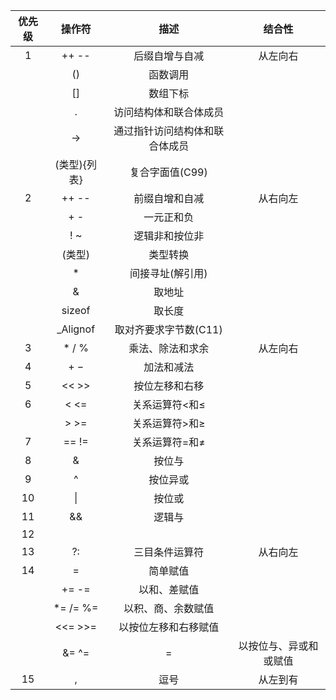| 优先级 | 操作符 | 描述 | 结合性 |
| :---: | :---: | :---: | :---: |
| 1 | ++ -- | 后缀自增与自减  |  从左向右   |
|  | () | 函数调用 |  |
|  | [] | 数组下标 |  |
|  | . | 访问结构体和联合体成员 |  |
|  | -> | 通过指针访问结构体和联合体成员  |  |
|  | (类型){列表} | 复合字面值(C99)  |  |
| 2 | ++ --  | 前缀自增和自减 | 从右向左 |
|  | + - | 一元正和负 |  |
|  | ! ~ | 逻辑非和按位非 |  |
|  | (类型) | 类型转换 |  |
|  | * | 间接寻址(解引用) |  |
|  | & | 取地址 |  |
|  | sizeof | 取长度 |  |
|  | _Alignof | 取对齐要求字节数(C11) |  |
| 3 | * / % | 	乘法、除法和求余 | 从左向右 |
| 4 | 	+ − |	加法和减法 |  |
| 5 | << >> |	按位左移和右移 |  |
| 6 | < <=  |  关系运算符<和≤ |  |
|  | > >=   | 	关系运算符>和≥ |  |
| 7 | 	== != | 关系运算符=和≠ |  |
| 8 | & | 按位与 |  |
| 9 | ^ | 按位异或 |  |
| 10 | \| | 按位或 |  |
| 11 | && | 逻辑与 |  |
| 12 | || | 逻辑或 |  |
| 13 | ?: | 三目条件运算符 | 从右向左 |
| 14 | = | 简单赋值 |  | 
|  | += -= | 以和、差赋值 |  |
|  | *= /= %= | 以积、商、余数赋值 |  |
|  | <<= >>= | 以按位左移和右移赋值 |  |
|  | &= ^= |= | 以按位与、异或和或赋值 |  |
| 15 | , | 逗号 | 从左到有 |
